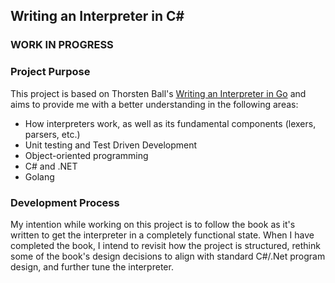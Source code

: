 ﻿## Writing an Interpreter in C#

### WORK IN PROGRESS

### Project Purpose

This project is based on Thorsten Ball's [Writing an Interpreter in Go](https://interpreterbook.com/) and aims to provide
me with a better understanding in the following areas:

- How interpreters work, as well as its fundamental components (lexers, parsers, etc.)
- Unit testing and Test Driven Development
- Object-oriented programming
- C# and .NET
- Golang

### Development Process

My intention while working on this project is to follow the book as it's written to get the interpreter in a completely 
functional state. When I have completed the book, I intend to revisit how the project is structured, rethink some of the 
book's design decisions to align with standard C#/.Net program design, and further tune the interpreter.
